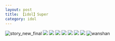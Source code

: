 ```yaml
---
layout: post
title: 【idol】Super
category: idol
---
```

![story_new_final](http://se6jhw04b.hd-bkt.clouddn.com/img/story_new_final_0322.png)
![](http://se6jnduj5.hd-bkt.clouddn.com/img/gan-220623-2.jpg)
![](http://se6jnduj5.hd-bkt.clouddn.com/img/gan-220623-1.jpg)
![](http://se6jnduj5.hd-bkt.clouddn.com/img/super-idol-220603-1.jpg)
![](http://se6jnduj5.hd-bkt.clouddn.com/img/super-idol-220603-3.PNG)
![](http://se6jnduj5.hd-bkt.clouddn.com/img/super-idol-220603-2.PNG)
![](http://se6jnduj5.hd-bkt.clouddn.com/img/jin-220611-1.jpg)
![](http://se6jnduj5.hd-bkt.clouddn.com/img/idol-220702-1.jpg)
![wanshan](http://se6jhw04b.hd-bkt.clouddn.com/img/wanshan.png)





  




